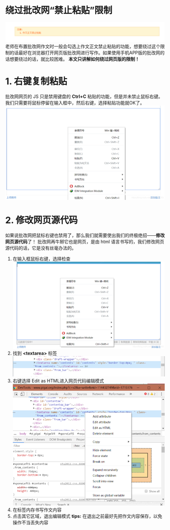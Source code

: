 # 绕过批改网“禁止粘贴”限制

![image.png](https://raw.githubusercontent.com/wlynxg/pic/main/2025/06/01/20250601-172705.png)
老师在布置批改网作文时一般会勾选上作文正文禁止粘贴的功能，想要绕过这个限制的话最好在浏览器打开网页版批改网进行写作。如果使用手机APP版的批改网的话想要绕过的话，就比较困难。
**本文只讲解如何绕过网页版的限制！**

# 1. 右键复制粘贴
批改网网页的 JS 只是禁用键盘的 **Ctrl+C** 粘贴的功能，但是并未禁止鼠标右键。我们只需要将鼠标停留在输入框中，然后右键，选择粘贴功能就OK了。
![image.png](https://raw.githubusercontent.com/wlynxg/pic/main/2025/06/01/20250601-172717.png)

# 2. 修改网页源代码
如果说批改网把鼠标右键也禁用了，那么我们就需要使出我们的终极绝招——**修改网页源代码**了！
批改网再牛掰它也是网页，是由 html 语言书写的，我们修改网页源代码的话，它是没有丝毫办法的。

1. 在输入框鼠标右键，选择检查
![image.png](https://raw.githubusercontent.com/wlynxg/pic/main/2025/06/01/20250601-172730.png)
2. 找到 **\<textarea>** 标签
![image.png](https://raw.githubusercontent.com/wlynxg/pic/main/2025/06/01/20250601-172741.png)
3. 右键选择 Edit as HTML进入网页代码编辑模式
![image.png](https://raw.githubusercontent.com/wlynxg/pic/main/2025/06/01/20250601-172751.png)
4. 在标签内存书写作文内容
5. 点击其它区域，退出编辑模式
**tips:** 在退出之前最好先把作文内容保存，以免操作不当丢失内容